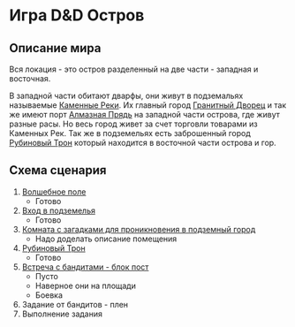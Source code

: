 # Игра D&D Остров

## Описание мира
Вся локация - это остров разделенный на две части - западная и восточная.

В западной части обитают дварфы, они живут в подземальях называемые [Каменные Реки](/stone-rivers/index.md).
Их главный город [Гранитный Дворец](/granite-palace/index.md)
и так же имеют порт [Алмазная Прядь](/diamond-strand/index.md) на западной части острова, где живут разные расы.
Но весь город живет за счет торговли товарами из Каменных Рек.
Так же в подземельях есть заброшенный город [Рубиновый Трон](/4_ruby-throne/index.md) который находится в восточной части острова и гор.

## Схема сценария
1. [Волшебное поле](/1_magic-area/index.md)
   * Готово
2. [Вход в подземелья](/2_dungeon-entrance/index.md)
   * Готово
3. [Комната с загадками для проникновения в подземный город](/3_city-hall/index.md)
   * Надо доделать описание помещения
4. [Рубиновый Трон](/4_ruby-throne/index.md)
   * Готово
5. [Встреча с бандитами - блок пост](/5_block-post/index.md)
   * Пусто
   * Наверное они на площади
   * Боевка
6. Задание от бандитов - плен
7. Выполнение задания
